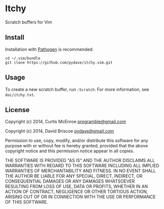 # Itchy

Scratch buffers for Vim

## Install

Installation with [Pathogen](https://github.com/tpope/vim-pathogen) is
recommended:

```
cd ~/.vim/bundle
git clone https://github.com/pydave/itchy.vim.git
```

## Usage

To create a new scratch buffer, run `:Scratch`. For more information, see
`doc/itchy.txt`.

## License

Copyright (c) 2014, Curtis McEnroe <programble@gmail.com> 

Copyright (c) 2014, David Briscoe <pydave@gmail.com>

Permission to use, copy, modify, and/or distribute this software for any
purpose with or without fee is hereby granted, provided that the above
copyright notice and this permission notice appear in all copies.

THE SOFTWARE IS PROVIDED "AS IS" AND THE AUTHOR DISCLAIMS ALL WARRANTIES
WITH REGARD TO THIS SOFTWARE INCLUDING ALL IMPLIED WARRANTIES OF
MERCHANTABILITY AND FITNESS. IN NO EVENT SHALL THE AUTHOR BE LIABLE FOR
ANY SPECIAL, DIRECT, INDIRECT, OR CONSEQUENTIAL DAMAGES OR ANY DAMAGES
WHATSOEVER RESULTING FROM LOSS OF USE, DATA OR PROFITS, WHETHER IN AN
ACTION OF CONTRACT, NEGLIGENCE OR OTHER TORTIOUS ACTION, ARISING OUT OF
OR IN CONNECTION WITH THE USE OR PERFORMANCE OF THIS SOFTWARE.

